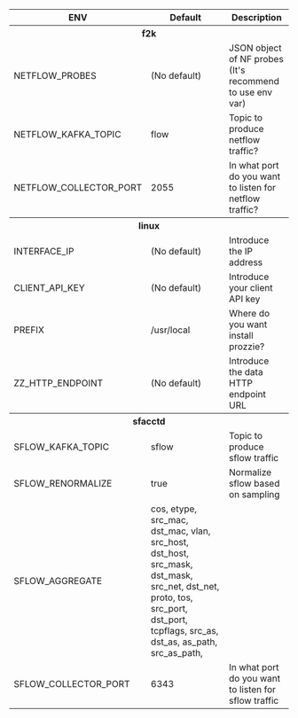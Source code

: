 <table><tr><th>ENV</th><th>Default</th><th>Description</th></tr>
<tr><th colspan="3" align="center">f2k</th></tr>
<tr><td>NETFLOW_PROBES</td><td>(No default)</td><td>JSON object of NF probes (It's recommend to use env var) </td></tr>
<tr><td>NETFLOW_KAFKA_TOPIC</td><td>flow</td><td>Topic to produce netflow traffic? </td></tr>
<tr><td>NETFLOW_COLLECTOR_PORT</td><td>2055</td><td>In what port do you want to listen for netflow traffic? </td></tr>
<tr><th colspan="3" align="center">linux</th></tr>
<tr><td>INTERFACE_IP</td><td>(No default)</td><td>Introduce the IP address</td></tr>
<tr><td>CLIENT_API_KEY</td><td>(No default)</td><td>Introduce your client API key</td></tr>
<tr><td>PREFIX</td><td>/usr/local</td><td>Where do you want install prozzie?</td></tr>
<tr><td>ZZ_HTTP_ENDPOINT</td><td>(No default)</td><td>Introduce the data HTTP endpoint URL</td></tr>
<tr><th colspan="3" align="center">sfacctd</th></tr>
<tr><td>SFLOW_KAFKA_TOPIC</td><td>sflow</td><td>Topic to produce sflow traffic</td></tr>
<tr><td>SFLOW_RENORMALIZE</td><td>true</td><td>Normalize sflow based on sampling</td></tr>
<tr><td>SFLOW_AGGREGATE</td><td>cos, etype, src_mac, dst_mac, vlan, src_host, 	dst_host, src_mask, dst_mask, src_net, dst_net, proto, tos, src_port, 	dst_port, tcpflags, src_as, dst_as, as_path, src_as_path,</td><td></td></tr>
<tr><td>SFLOW_COLLECTOR_PORT</td><td>6343</td><td>In what port do you want to listen for sflow traffic</td></tr>
</table>
